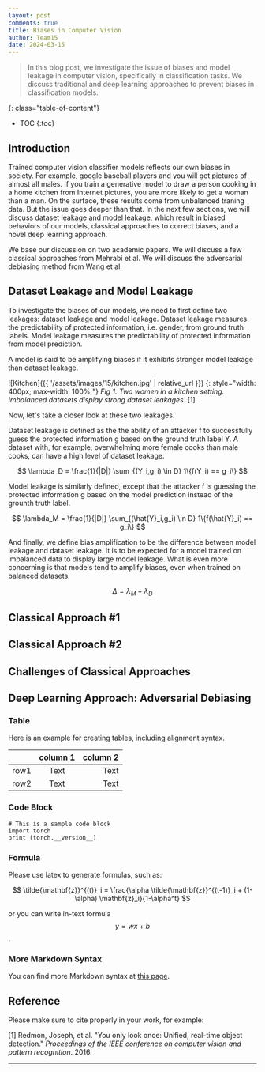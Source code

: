 ```yaml
---
layout: post
comments: true
title: Biases in Computer Vision
author: Team15
date: 2024-03-15
---
```



> In this blog post, we investigate the issue of biases and model leakage in computer vision, specifically in classification tasks. We discuss traditional and deep learning approaches to prevent biases in classification models. 


<!--more-->
{: class="table-of-content"}
* TOC
{:toc}

## Introduction
Trained computer vision classifier models reflects our own biases in society. For example, google baseball players and you will get pictures of almost all males. If you train a generative model to draw a person cooking in a home kitchen from Internet pictures, you are more likely to get a woman than a man. On the surface, these results come from unbalanced traning data. But the issue goes deeper than that. In the next few sections, we will discuss dataset leakage and model leakage, which result in biased behaviors of our models, classical approaches to correct biases, and a novel deep learning approach. 

We base our discussion on two academic papers. We will discuss a few classical approaches from Mehrabi et al. We will discuss the adversarial debiasing method from Wang et al. 

## Dataset Leakage and Model Leakage
To investigate the biases of our models, we need to first define two leakages: dataset leakage and model leakage. Dataset leakage measures the predictability of protected information, i.e. gender, from ground truth labels. Model leakage measures the predictability of protected information from model prediction. 

A model is said to be amplifying biases if it exhibits stronger model leakage than dataset leakage. 

![Kitchen]({{ '/assets/images/15/kitchen.jpg' | relative_url }})
{: style="width: 400px; max-width: 100%;"}
*Fig 1. Two women in a kitchen setting. Imbalanced datasets display strong dataset leakages.* [1].

Now, let's take a closer look at these two leakages. 

Dataset leakage is defined as the the ability of an attacker f to successfully guess the protected information g based on the ground truth label Y. A dataset with, for example, overwhelming more female cooks than male cooks, can have a high level of dataset leakage. 

$$
\lambda_D = \frac{1}{|D|} \sum_{(Y_i,g_i) \in D} 1\{f(Y_i) == g_i\}
$$

Model leakage is similarly defined, except that the attacker f is guessing the protected information g based on the model prediction instead of the grounth truth label. 

$$
\lambda_M = \frac{1}{|D|} \sum_{(\hat{Y}_i,g_i) \in D} 1\{f(\hat{Y}_i) == g_i\}
$$

And finally, we define bias amplification to be the difference between model leakage and dataset leakage. It is to be expected for a model trained on imbalanced data to display large model leakage. What is even more concerning is that models tend to amplify biases, even when trained on balanced datasets. 

$$
\Delta = \lambda_M - \lambda_D
$$

## Classical Approach #1

## Classical Approach #2

## Challenges of Classical Approaches

## Deep Learning Approach: Adversarial Debiasing


### Table
Here is an example for creating tables, including alignment syntax.

|             | column 1    |  column 2     |
| :---        |    :----:   |          ---: |
| row1        | Text        | Text          |
| row2        | Text        | Text          |



### Code Block
```
# This is a sample code block
import torch
print (torch.__version__)
```


### Formula
Please use latex to generate formulas, such as:

$$
\tilde{\mathbf{z}}^{(t)}_i = \frac{\alpha \tilde{\mathbf{z}}^{(t-1)}_i + (1-\alpha) \mathbf{z}_i}{1-\alpha^t}
$$

or you can write in-text formula $$y = wx + b$$.

### More Markdown Syntax
You can find more Markdown syntax at [this page](https://www.markdownguide.org/basic-syntax/).

## Reference
Please make sure to cite properly in your work, for example:

[1] Redmon, Joseph, et al. "You only look once: Unified, real-time object detection." *Proceedings of the IEEE conference on computer vision and pattern recognition*. 2016.

---
